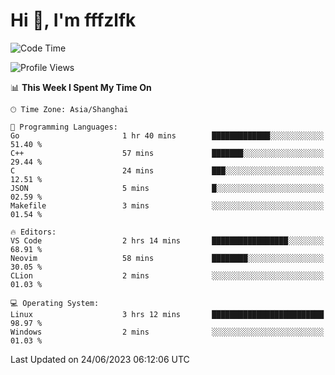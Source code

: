 # Hi 👋, I'm fffzlfk

<!--START_SECTION:waka-->
![Code Time](http://img.shields.io/badge/Code%20Time-235%20hrs%205%20mins-blue)

![Profile Views](http://img.shields.io/badge/Profile%20Views-12-blue)

📊 **This Week I Spent My Time On** 

```text
🕑︎ Time Zone: Asia/Shanghai

💬 Programming Languages: 
Go                       1 hr 40 mins        █████████████░░░░░░░░░░░░   51.40 % 
C++                      57 mins             ███████░░░░░░░░░░░░░░░░░░   29.44 % 
C                        24 mins             ███░░░░░░░░░░░░░░░░░░░░░░   12.51 % 
JSON                     5 mins              █░░░░░░░░░░░░░░░░░░░░░░░░   02.59 % 
Makefile                 3 mins              ░░░░░░░░░░░░░░░░░░░░░░░░░   01.54 % 

🔥 Editors: 
VS Code                  2 hrs 14 mins       █████████████████░░░░░░░░   68.91 % 
Neovim                   58 mins             ████████░░░░░░░░░░░░░░░░░   30.05 % 
CLion                    2 mins              ░░░░░░░░░░░░░░░░░░░░░░░░░   01.03 % 

💻 Operating System: 
Linux                    3 hrs 12 mins       █████████████████████████   98.97 % 
Windows                  2 mins              ░░░░░░░░░░░░░░░░░░░░░░░░░   01.03 % 
```


 Last Updated on 24/06/2023 06:12:06 UTC
<!--END_SECTION:waka-->
